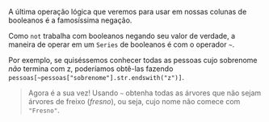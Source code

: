 A última operação lógica que veremos para usar em nossas colunas de booleanos é a famosíssima negação.

Como `not` trabalha com booleanos negando seu valor de verdade, a maneira de operar em um `Series` de booleanos é com o operador `~`.

Por exemplo, se quiséssemos conhecer todas as pessoas cujo sobrenome *não* termina com z, poderíamos obtê-las fazendo `pessoas[~pessoas["sobrenome"].str.endswith("z")]`.

> Agora é a sua vez! Usando `~` obtenha todas as árvores que não sejam árvores de freixo (_fresno_), ou seja, cujo nome não comece com `"Fresno"`. 
